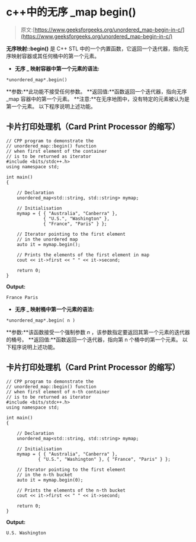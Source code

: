 # c++中的无序 _map begin()

> 原文:[https://www.geeksforgeeks.org/unordered_map-begin-in-c/](https://www.geeksforgeeks.org/unordered_map-begin-in-c/)

**无序映射::begin()** 是 C++ STL 中的一个内置函数，它返回一个迭代器，指向无序映射容器或其任何桶中的第一个元素。

*   **无序 _ 映射容器中第一个元素的语法:**

```
*unordered_map*.begin()
```

**参数:**此功能不接受任何参数。
**返回值:**函数返回一个迭代器，指向无序 _map 容器中的第一个元素。
**注意:**在无序地图中，没有特定的元素被认为是第一个元素。
以下程序说明上述功能。

## 卡片打印处理机（Card Print Processor 的缩写）

```
// CPP program to demonstrate the
// unordered_map::begin() function
// when first element of the container
// is to be returned as iterator
#include <bits/stdc++.h>
using namespace std;

int main()
{

    // Declaration
    unordered_map<std::string, std::string> mymap;

    // Initialisation
    mymap = { { "Australia", "Canberra" },
              { "U.S.", "Washington" },
              { "France", "Paris" } };

    // Iterator pointing to the first element
    // in the unordered map
    auto it = mymap.begin();

    // Prints the elements of the first element in map
    cout << it->first << " " << it->second;

    return 0;
}
```

**Output:** 

```
France Paris
```

*   **无序 _ 映射桶中第一个元素的语法:**

```
*unordered_map*.begin( n )
```

**参数:**该函数接受一个强制参数 *n* ，该参数指定要返回其第一个元素的迭代器的桶号。
**返回值:**函数返回一个迭代器，指向第 n 个桶中的第一个元素。
以下程序说明上述功能。

## 卡片打印处理机（Card Print Processor 的缩写）

```
// CPP program to demonstrate the
// unordered_map::begin() function
// when first element of n-th container
// is to be returned as iterator
#include <bits/stdc++.h>
using namespace std;

int main()
{

    // Declaration
    unordered_map<std::string, std::string> mymap;

    // Initialisation
    mymap = { { "Australia", "Canberra" },
            { "U.S.", "Washington" }, { "France", "Paris" } };

    // Iterator pointing to the first element
    // in the n-th bucket
    auto it = mymap.begin(0);

    // Prints the elements of the n-th bucket
    cout << it->first << " " << it->second;

    return 0;
}
```

**Output:** 

```
U.S. Washington
```